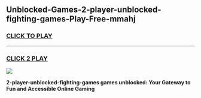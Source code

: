 
## Unblocked-Games-2-player-unblocked-fighting-games-Play-Free-mmahj
<h3>
<a href="https://premium76.site?title=2-player-unblocked-fighting-games&ref=18A1">CLICK TO PLAY</a></h3>
<hr>

<h3>
<a href="https://premium76.site?title=2-player-unblocked-fighting-games&ref=18A1">CLICK 2 PLAY</a>
  
</h3>

<a href="https://premium76.site?title=2-player-unblocked-fighting-games&ref=18A1"><img src="https://clearcache.store/games.png"></a>


**2-player-unblocked-fighting-games games unblocked: Your Gateway to Fun and Accessible Online Gaming**
